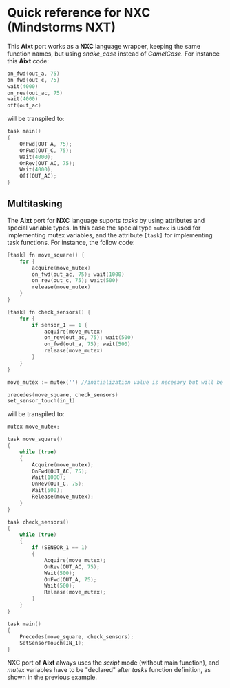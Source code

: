 # Quick reference for NXC (Mindstorms NXT)

This **Aixt** port works as a **NXC** language wrapper, keeping the same function names, but using _snake\_case_ instead of _CamelCase_. For instance this **Aixt** code:

```go
on_fwd(out_a, 75)
on_fwd(out_c, 75)
wait(4000)
on_rev(out_ac, 75)
wait(4000)
off(out_ac)
```
will be transpiled to:

```c
task main()
{
    OnFwd(OUT_A, 75);
    OnFwd(OUT_C, 75);
    Wait(4000);
    OnRev(OUT_AC, 75);
    Wait(4000);
    Off(OUT_AC);
}
```

## Multitasking
The **Aixt** port for **NXC** language suports _tasks_ by using attributes and special variable types. In this case the special type `mutex` is used for implementing mutex variables, and the attribute `[task]` for implementing task functions. For instance, the follow code: 

```go
[task] fn move_square() {
    for {
        acquire(move_mutex)
        on_fwd(out_ac, 75); wait(1000)
        on_rev(out_c, 75); wait(500)
        release(move_mutex)
    }
}

[task] fn check_sensors() {
    for {
        if sensor_1 == 1 {
            acquire(move_mutex)
            on_rev(out_ac, 75); wait(500)
            on_fwd(out_a, 75); wait(500)
            release(move_mutex)
        }
    }
}

move_mutex := mutex('') //initialization value is necesary but will be ingnored

precedes(move_square, check_sensors)
set_sensor_touch(in_1)
```

will be transpiled to:

```c
mutex move_mutex;

task move_square()
{
    while (true)
    {
        Acquire(move_mutex);
        OnFwd(OUT_AC, 75); 
        Wait(1000);
        OnRev(OUT_C, 75); 
        Wait(500);
        Release(move_mutex);
    }
}

task check_sensors()
{
    while (true)
    {
        if (SENSOR_1 == 1)
        {
            Acquire(move_mutex);
            OnRev(OUT_AC, 75); 
            Wait(500);
            OnFwd(OUT_A, 75); 
            Wait(500);
            Release(move_mutex);
        }
    }
}

task main()
{
    Precedes(move_square, check_sensors);
    SetSensorTouch(IN_1);
}
```

NXC port of **Aixt** always uses the _script_ mode (without main function), and _mutex_ variables have to be "declared" after _tasks_ function definition, as shown in the previous example.